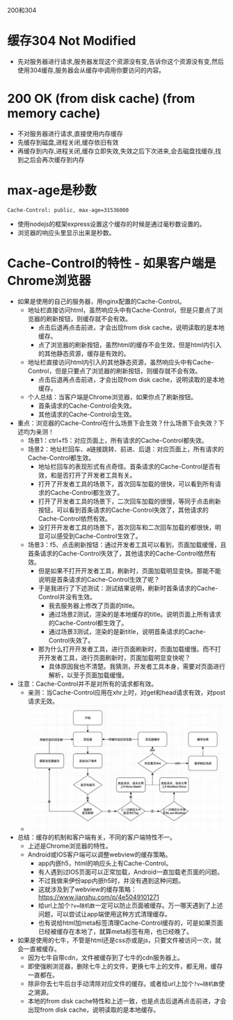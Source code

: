 200和304
# 缓存304 Not Modified
* 先对服务器进行请求,服务器发现这个资源没有变,告诉你这个资源没有变,然后使用304缓存,服务器会从缓存中调用你要访问的内容。
# 200 OK (from disk cache) (from memory cache)
* 不对服务器进行请求,直接使用内存缓存
* 先缓存到磁盘,进程关闭,缓存依旧有效
* 再缓存到内存,进程关闭,缓存立即失效,失效之后下次进来,会去磁盘找缓存,找到之后会再次缓存到内存

# max-age是秒数
```
Cache-Control: public, max-age=31536000
```
* 使用nodejs的框架express设置这个缓存的时候是通过毫秒数设置的。
* 浏览器的响应头里显示出来是秒数。

# Cache-Control的特性 - 如果客户端是Chrome浏览器
* 如果是使用的自己的服务器，用nginx配置的Cache-Control。
  - 地址栏直接访问html，虽然响应头中有Cache-Control，但是只要点了浏览器的刷新按钮，则缓存就不会有效。
    - 点击后退再点击前进，才会出现from disk cache，说明读取的是本地缓存。
    - 点了浏览器的刷新按钮，虽然html的缓存不会生效，但是html内引入的其他静态资源，缓存是有效的。
  - 地址栏直接访问html内引入的其他静态资源，虽然响应头中有Cache-Control，但是只要点了浏览器的刷新按钮，则缓存就不会有效。
    - 点击后退再点击前进，才会出现from disk cache，说明读取的是本地缓存。
  - 个人总结：当客户端是Chrome浏览器，如果你点了刷新按钮。
    - 首条请求的Cache-Control会失效。
    - 其他请求的Cache-Control会生效。
* 重点：浏览器的Cache-Control在什么场景下会生效？什么场景下会失效？下述均为亲测！
  - 场景1：ctrl+f5：对应页面上，所有请求的Cache-Control都失效。
  - 场景2：地址栏回车、a链接跳转、前进、后退：对应页面上，所有请求的Cache-Control都生效。
    - 地址栏回车的表现形式有点奇怪。首条请求的Cache-Control是否有效，和是否打开了开发者工具有关。
    - 打开了开发者工具的场景下，首次回车加载的很快，可以看到所有请求的Cache-Control都生效了。
    - 打开了开发者工具的场景下，二次回车加载的很慢，等同于点击刷新按钮，可以看到首条请求的Cache-Control失效了，其他请求的Cache-Control依然有效。
    - 没打开开发者工具的场景下，首次回车和二次回车加载的都很快，明显可以感受到Cache-Control生效了。
  - 场景3：f5、点击刷新按钮：通过开发者工具可以看到，页面加载缓慢，且首条请求的Cache-Control失效了，其他请求的Cache-Control依然有效。
    - 但是如果不打开开发者工具，刷新时，页面加载明显变快。那能不能说明是首条请求的Cache-Control生效了呢？
    - 于是我进行了下述测试：测试结果说明，刷新时首条请求的Cache-Control并没有生效。
      - 我去服务器上修改了页面的title。
      - 通过场景2测试，渲染的是本地缓存的title。说明页面上所有请求的Cache-Control都生效了。
      - 通过场景3测试，渲染的是新title，说明首条请求的Cache-Control失效了。
    - 那为什么打开开发者工具，进行页面刷新时，页面加载缓慢。而不打开开发者工具，进行页面刷新时，页面加载明显变快呢？
      - 具体原因我也不清楚。我猜测，开发者工具本身，需要对页面进行解析，以至于页面加载缓慢。
* 注意：Cache-Control并不是对所有的请求都有效。
  - 亲测：当Cache-Control应用在xhr上时，对get和head请求有效，对post请求无效。
  - ![图片加载中...](./images/cache.jpg)
* 总结：缓存的机制和客户端有关，不同的客户端特性不一。
  - 上述是Chrome浏览器的特性。
  - Android或IOS客户端可以调整webview的缓存策略。
    - app内嵌h5，html的响应头上有Cache-Control。
    - 有人遇到过IOS页面可以正常加载，Android一直加载老页面的问题。
    - 不过我做来伊份app内嵌h5时，并没有遇到这种问题。
    - 这就涉及到了webview的缓存策略：https://www.jianshu.com/p/4e5049101271
    - 给url上加个`?v=随机数`一定可以防止页面被缓存。万一哪天遇到了上述问题，可以尝试让app端使用这种方式清理缓存。
    - 也有说给html加meta标签清理Cache-Control缓存的，可是如果页面已经被缓存在本地了，就算meta标签有用，也已经晚了。
* 如果是使用的七牛，不管是html还是css亦或是js，只要文件被访问一次，就会一直被缓存。
  - 因为七牛自带cdn，文件被缓存到了七牛的cdn服务器上。
  - 即使强刷浏览器，删除七牛上的文件，更换七牛上的文件，都无用，缓存一直都在。
  - 除非你去七牛后台手动清除对应文件的缓存。或者给url上加个`?v=随机数`使之溯源。
  - 本地的from disk cache特性和上述一致，也是点击后退再点击前进，才会出现from disk cache，说明读取的是本地缓存。
